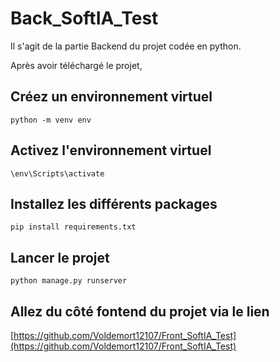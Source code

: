 # Back_SoftIA_Test

Il s'agit de la partie Backend du projet codée en python.

Après avoir téléchargé le projet,

## Créez un environnement virtuel

`python -m venv env`

## Activez l'environnement virtuel

`\env\Scripts\activate`

## Installez les différents packages

`pip install requirements.txt`

## Lancer le projet

`python manage.py runserver`

## Allez du côté fontend du projet via le lien

[https://github.com/Voldemort12107/Front_SoftIA_Test](https://github.com/Voldemort12107/Front_SoftIA_Test)
